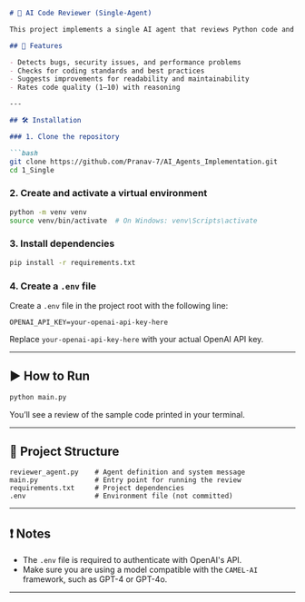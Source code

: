 ````markdown
# 🧠 AI Code Reviewer (Single-Agent)

This project implements a single AI agent that reviews Python code and provides detailed feedback using the CAMEL-AI framework.

## 🚀 Features

- Detects bugs, security issues, and performance problems
- Checks for coding standards and best practices
- Suggests improvements for readability and maintainability
- Rates code quality (1–10) with reasoning

---

## 🛠️ Installation

### 1. Clone the repository

```bash
git clone https://github.com/Pranav-7/AI_Agents_Implementation.git
cd 1_Single
````

### 2. Create and activate a virtual environment

```bash
python -m venv venv
source venv/bin/activate  # On Windows: venv\Scripts\activate
```

### 3. Install dependencies

```bash
pip install -r requirements.txt
```

### 4. Create a `.env` file

Create a `.env` file in the project root with the following line:

```env
OPENAI_API_KEY=your-openai-api-key-here
```

Replace `your-openai-api-key-here` with your actual OpenAI API key.

---

## ▶️ How to Run

```bash
python main.py
```

You’ll see a review of the sample code printed in your terminal.

---

## 📁 Project Structure

```
reviewer_agent.py    # Agent definition and system message
main.py              # Entry point for running the review
requirements.txt     # Project dependencies
.env                 # Environment file (not committed)
```

---

## ❗ Notes

* The `.env` file is required to authenticate with OpenAI's API.
* Make sure you are using a model compatible with the `CAMEL-AI` framework, such as GPT-4 or GPT-4o.

---


